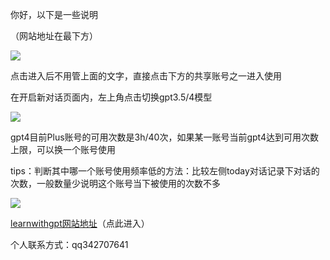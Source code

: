 你好，以下是一些说明

（网站地址在最下方）

![](https://pic.imgdb.cn/item/657eb68dc458853aefdd8717.png)

点击进入后不用管上面的文字，直接点击下方的共享账号之一进入使用

在开启新对话页面内，左上角点击切换gpt3.5/4模型

![](https://pic.imgdb.cn/item/657eb47dc458853aefd6037c.jpg)

gpt4目前Plus账号的可用次数是3h/40次，如果某一账号当前gpt4达到可用次数上限，可以换一个账号使用

tips：判断其中哪一个账号使用频率低的方法：比较左侧today对话记录下对话的次数，一般数量少说明这个账号当下被使用的次数不多

![](https://pic.imgdb.cn/item/657eb5f2c458853aefdb5f56.png)

[learnwithgpt网站地址](https://neu.learnwithgpt.club/shared.html)（点此进入）

个人联系方式：qq342707641

